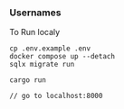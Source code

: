 ### Usernames
To Run localy
```
cp .env.example .env
docker compose up --detach
sqlx migrate run

cargo run

// go to localhost:8000
```